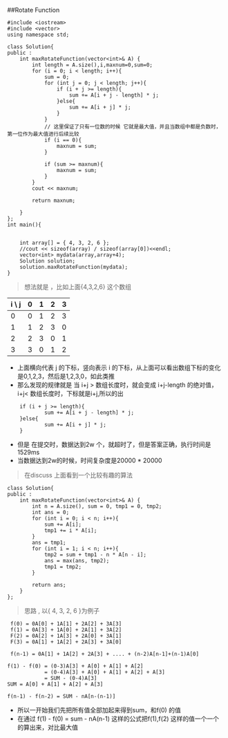 ##Rotate Function

```
#include <iostream>
#include <vector>
using namespace std;

class Solution{
public :
    int maxRotateFunction(vector<int>& A) {
        int length = A.size(),i,maxnum=0,sum=0;
        for (i = 0; i < length; i++){
            sum = 0;
            for (int j = 0; j < length; j++){
                if (i + j >= length){
                    sum += A[i + j - length] * j;
                }else{
                    sum += A[i + j] * j;
                }
            }
            // 这里保证了只有一位数的时候 它就是最大值，并且当数组中都是负数时，第一位作为最大值进行后续比较
            if (i == 0){
                maxnum = sum;
            }

            if (sum >= maxnum){
                maxnum = sum;
            }
        }
        cout << maxnum;
        
        return maxnum;

    }
};
int main(){

    
    int array[] = { 4, 3, 2, 6 };
    //cout << sizeof(array) / sizeof(array[0])<<endl;
    vector<int> mydata(array,array+4);
    Solution solution;
    solution.maxRotateFunction(mydata);
}
```

> 想法就是 ，比如上面{4,3,2,6} 这个数组

| i \ j      | 0       | 1     | 2     | 3     |
| ---------- |:-------:| -----:| -----:| -----:|
| 0          | 0       | 1     | 2     |  3    |
| 1          | 1       | 2     | 3     |  0    |  
| 2          | 2       | 3     | 0     |  1    |
| 3          | 3       | 0     | 1     |  2    |

* 上面横向代表 j 的下标，竖向表示 i 的下标，从上面可以看出数组下标的变化是0,1,2,3，然后是1,2,3,0，如此类推
*  那么发现的规律就是 当 i+j > 数组长度时，就会变成 i+j-length 的绝对值，i+j< 数组长度时，下标就是i+j,所以的出
``` 
    if (i + j >= length){
            sum += A[i + j - length] * j;
    }else{
            sum += A[i + j] * j;
    }
```

* 但是 在提交时，数据达到2w 个，就超时了，但是答案正确，执行时间是1529ms
* 当数据达到2w的时候，时间复杂度是20000 * 20000


> 在discuss 上面看到一个比较有趣的算法

```
class Solution{
public :
    int maxRotateFunction(vector<int>& A) {
        int n = A.size(), sum = 0, tmp1 = 0, tmp2;
        int ans = 0;
        for (int i = 0; i < n; i++){
            sum += A[i];
            tmp1 += i * A[i];
        }
        ans = tmp1;
        for (int i = 1; i < n; i++){
            tmp2 = sum + tmp1 - n * A[n - i];
            ans = max(ans, tmp2);
            tmp1 = tmp2;
        }

        return ans;
    }
};
```

> 思路 , 以{ 4, 3, 2, 6 }为例子

```
 f(0) = 0A[0] + 1A[1] + 2A[2] + 3A[3]
 f(1) = 0A[3] + 1A[0] + 2A[1] + 3A[2]
 F(2) = 0A[2] + 1A[3] + 2A[0] + 3A[1]
 F(3) = 0A[1] + 1A[2] + 2A[3] + 3A[0]

 f(n-1) = 0A[1] + 1A[2] + 2A[3] + .... + (n-2)A[n-1]+(n-1)A[0]

f(1) - f(0) = (0-3)A[3] + A[0] + A[1] + A[2] 
            = (0-4)A[3] + A[0] + A[1] + A[2] + A[3]
            = SUM - (0-4)A[3]
SUM = A[0] + A[1] + A[2] + A[3]

f(n-1) - f(n-2) = SUM - nA[n-(n-1)]  
```

* 所以一开始我们先把所有值全部加起来得到sum，和f(0) 的值
* 在通过 f(1) - f(0) = sum - nA(n-1) 这样的公式把f(1),f(2) 这样的值一个一个的算出来，对比最大值


